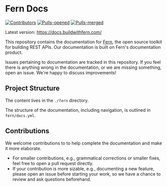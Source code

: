 # Fern Docs

[![Contributors](https://img.shields.io/github/contributors/fern-api/docs.svg)](https://GitHub.com/dotnet/docs/graphs/contributors/)
[![Pulls-opened](https://img.shields.io/github/issues-pr/fern-api/docs.svg)](https://GitHub.com/dotnet/docs/pulls?q=is%3Aissue+is%3Aopened)
[![Pulls-merged](https://img.shields.io/github/issues-search/fern-api/docs?label=merged%20pull%20requests&query=is%3Apr%20is%3Aclosed%20is%3Amerged&color=darkviolet)](https://github.com/dotnet/docs/pulls?q=is%3Apr+is%3Aclosed+is%3Amerged)

Latest version: https://docs.buildwithfern.com/

This repository contains the documentation for [Fern](https://docs.buildwithfern.com), the open source toolkit for building REST APIs. Our documentation is built on Fern's documentation product.

Issues pertaining to documentation are tracked in this repository. If you feel there is anything wrong in the documentation, or we are missing something, open an issue. We're happy to discuss improvements!

## Project Structure

The content lives in the `./fern` directory.

The structure of the documentation, including navigation, is outlined in `fern/docs.yml`.

## Contributions

We welcome contributions to to help complete the documentation and make it more elaborate.

- For smaller contributions, e.g., grammatical corrections or smaller fixes, feel free to open a pull request directly.
- If your contribution is more sizable, e.g., documenting a new feature, please open an issue before starting your work, so we have a chance to review and ask questions beforehand.
